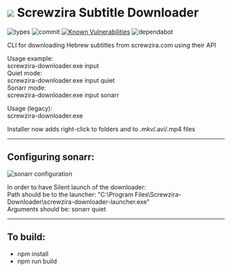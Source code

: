 # ![](https://raw.githubusercontent.com/yoavain/screwzira-subtitle-downloader/master/resources/icons/sz-64.png) Screwzira Subtitle Downloader
![types](https://img.shields.io/npm/types/typescript.svg) ![commit](https://img.shields.io/github/last-commit/yoavain/screwzira-subtitle-downloader.svg) [![Known Vulnerabilities](https://snyk.io//test/github/yoavain/screwzira-subtitle-downloader/badge.svg?targetFile=package.json)](https://snyk.io//test/github/yoavain/screwzira-subtitle-downloader?targetFile=package.json) ![dependabot](https://api.dependabot.com/badges/status?host=github&repo=yoavain/screwzira-subtitle-downloader)  

CLI for downloading Hebrew subtitles from screwzira.com using their API

Usage example:  
screwzira-downloader.exe input <video-file-full-path>  
Quiet mode:  
screwzira-downloader.exe input <video-file-full-path> quiet  
Sonarr mode:  
screwzira-downloader.exe input sonarr  

Usage (legacy):  
screwzira-downloader.exe <video-file-full-path>

Installer now adds right-click to folders and to .mkv/.avi/.mp4 files

---

## Configuring sonarr:

![sonarr configuration](https://raw.githubusercontent.com/yoavain/screwzira-subtitle-downloader/master/resources/screenshots/sonarr-custom-script.png)

In order to have Silent launch of the downloader:  
Path should be to the launcher: "C:\Program Files\Screwzira-Downloader\screwzira-downloader-launcher.exe"  
Arguments should be: sonarr quiet

---

## To build:

 * npm install
 * npm run build
